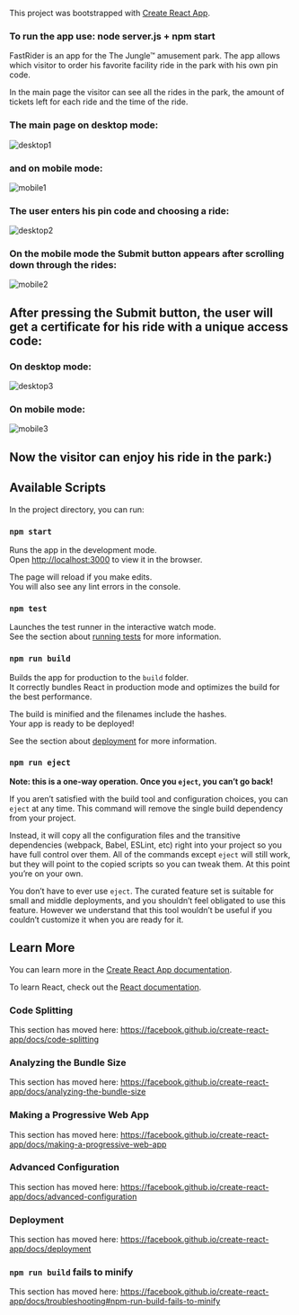 This project was bootstrapped with [Create React App](https://github.com/facebook/create-react-app).

### To run the app use: node server.js + npm start

FastRider is an app for the The Jungle™ amusement park.
The app allows which visitor to order his favorite facility ride in the park with his own pin code.

In the main page the visitor can see all the rides in the park, the amount of tickets left for each ride and the time of the ride.

### The main page on desktop mode:

   ![desktop1](https://user-images.githubusercontent.com/17874439/93070477-917b0d80-f687-11ea-8d78-170ed7c34d67.jpg)
 
 ### and on mobile mode:
 
   ![mobile1](https://user-images.githubusercontent.com/17874439/93069810-c2a70e00-f686-11ea-9f3b-faf36445411d.jpg)
      
### The user enters his pin code and choosing a ride:

   ![desktop2](https://user-images.githubusercontent.com/17874439/93070546-ab1c5500-f687-11ea-8a98-2d5d74e87d06.jpg)
      
### On the mobile mode the Submit button appears after scrolling down through the rides:

   ![mobile2](https://user-images.githubusercontent.com/17874439/93070754-f20a4a80-f687-11ea-9c14-cc0fe9be1554.jpg)
      
## After pressing the Submit button, the user will get a certificate for his ride with a unique access code:

### On desktop mode:

   ![desktop3](https://user-images.githubusercontent.com/17874439/93071081-50cfc400-f688-11ea-9c16-67a2385ab831.jpg)
      
### On mobile mode:

   ![mobile3](https://user-images.githubusercontent.com/17874439/93071128-65ac5780-f688-11ea-8ada-a248c5b98f4e.jpg)
      
## Now the visitor can enjoy his ride in the park:)



## Available Scripts

In the project directory, you can run:

### `npm start`

Runs the app in the development mode.<br />
Open [http://localhost:3000](http://localhost:3000) to view it in the browser.

The page will reload if you make edits.<br />
You will also see any lint errors in the console.

### `npm test`

Launches the test runner in the interactive watch mode.<br />
See the section about [running tests](https://facebook.github.io/create-react-app/docs/running-tests) for more information.

### `npm run build`

Builds the app for production to the `build` folder.<br />
It correctly bundles React in production mode and optimizes the build for the best performance.

The build is minified and the filenames include the hashes.<br />
Your app is ready to be deployed!

See the section about [deployment](https://facebook.github.io/create-react-app/docs/deployment) for more information.

### `npm run eject`

**Note: this is a one-way operation. Once you `eject`, you can’t go back!**

If you aren’t satisfied with the build tool and configuration choices, you can `eject` at any time. This command will remove the single build dependency from your project.

Instead, it will copy all the configuration files and the transitive dependencies (webpack, Babel, ESLint, etc) right into your project so you have full control over them. All of the commands except `eject` will still work, but they will point to the copied scripts so you can tweak them. At this point you’re on your own.

You don’t have to ever use `eject`. The curated feature set is suitable for small and middle deployments, and you shouldn’t feel obligated to use this feature. However we understand that this tool wouldn’t be useful if you couldn’t customize it when you are ready for it.

## Learn More

You can learn more in the [Create React App documentation](https://facebook.github.io/create-react-app/docs/getting-started).

To learn React, check out the [React documentation](https://reactjs.org/).

### Code Splitting

This section has moved here: https://facebook.github.io/create-react-app/docs/code-splitting

### Analyzing the Bundle Size

This section has moved here: https://facebook.github.io/create-react-app/docs/analyzing-the-bundle-size

### Making a Progressive Web App

This section has moved here: https://facebook.github.io/create-react-app/docs/making-a-progressive-web-app

### Advanced Configuration

This section has moved here: https://facebook.github.io/create-react-app/docs/advanced-configuration

### Deployment

This section has moved here: https://facebook.github.io/create-react-app/docs/deployment

### `npm run build` fails to minify

This section has moved here: https://facebook.github.io/create-react-app/docs/troubleshooting#npm-run-build-fails-to-minify

